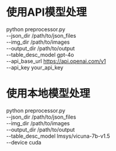 # 使用API模型处理
python preprocessor.py \
    --json_dir /path/to/json_files \
    --img_dir /path/to/images \
    --output_dir /path/to/output \
    --table_desc_model gpt-4o \
    --api_base_url https://api.openai.com/v1 \
    --api_key your_api_key

# 使用本地模型处理
python preprocessor.py \
    --json_dir /path/to/json_files \
    --img_dir /path/to/images \
    --output_dir /path/to/output \
    --table_desc_model lmsys/vicuna-7b-v1.5 \
    --device cuda